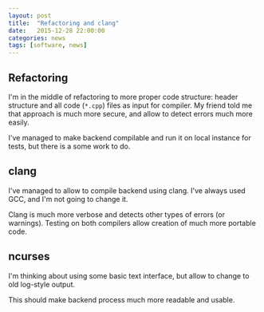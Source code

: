 ```yaml
---
layout: post
title:  "Refactoring and clang"
date:   2015-12-28 22:00:00
categories: news
tags: [software, news]
---
```


Refactoring
-----------

I'm in the middle of refactoring to more proper code structure: header structure
and all code (`*.cpp`) files as input for compiler. My friend told me that approach
is much more secure, and allow to detect errors much more easily.

I've managed to make backend compilable and run it on local instance for tests,
but there is a some work to do.

clang
-----

I've managed to allow to compile backend using clang. I've always used GCC, and
I'm not going to change it.

Clang is much more verbose and detects other types of errors (or warnings). Testing
on both compilers allow creation of much more portable code.

ncurses
-------

I'm thinking about using some basic text interface, but allow to change to old
log-style output.

This should make backend process much more readable and usable.
